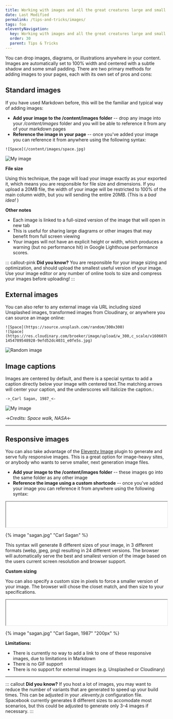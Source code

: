 ```yaml
---
title: Working with images and all the great creatures large and small
date: Last Modified
permalink: /tips-and-tricks/images/
tags: foo
eleventyNavigation:
  key: Working with images and all the great creatures large and small and things between
  order: 30 
  parent: Tips & Tricks
---
```

You can drop images, diagrams, or illustrations anywhere in your content. Images are automatically set to 100% width and centered with a subtle shadow and some small padding. There are two primary methods for adding images to your pages, each with its own set of pros and cons:  

## Standard images

If you have used Markdown before, this will be the familiar and typical way of adding images:

* **Add your image to the /content/images folder** -- drop any image into your */content/images* folder and you will be able to reference it from any of your markdown pages
* **Reference the image in your page** -- once you've added your image  you can reference it from anywhere using the following syntax:

```
![Space](/content/images/space.jpg)
```

![My image](/content/images/space.jpg)

**File size**

Using this technique, the page will load your image exactly as your exported it, which means you are responsible for file size and dimensions. If you upload a 20MB file, the width of your image will be restricted to 100% of the main column width, but you will sending the entire 20MB. (This is a *bad idea!* )

**Other notes**

* Each image is linked to a full-sized version of the image that will open in new tab 
* This is useful for sharing large diagrams or other images that may benefit from full screen viewing
* Your images will not have an explicit height or width, which produces a warning (but no performance hit) in Google Lighthouse performance scores.

::: callout-pink 
**Did you know?** You are responsible for your image sizing and optimization, and should upload the smallest useful version of your image. Use your image editor or any number of online tools to size and compress your images before uploading! 
:::

## External images 

You can also refer to any external image via URL including sized Unsplashed images, transformed images from Cloudinary, or anywhere you can source an image online:

```
![Space](https://source.unsplash.com/random/300x300)
![Space](https://res.cloudinary.com/broeker/image/upload/w_300,c_scale/v1606078324/samples/photo-1454789548928-9efd52dc4031_e0fe5s.jpg)
```

![Random image](https://source.unsplash.com/random/300x300)

## Image captions

Images are centered by default, and there is a special syntax to add a caption directly below your image with centered text.The matching arrows will center your caption, and the underscores will italicize the caption.:

```
->_Carl Sagan, 1987_<-
```

![My image](/content/images/space.jpg)

->_Credits: Space walk, NASA_<-

---

## Responsive images

You can also take advantage of the [Eleventy Image](https://www.11ty.dev/docs/plugins/image/) plugin to generate and serve fully responsive images. This is a great option for image-heavy sites, or anybody who wants to serve smaller, next generation image files. 

* **Add your image to the /content/images folder** -- these images go into the same folder as any other image
* **Reference the image using a custom shortcode** -- once you've added your image  you can reference it from anywhere using the following syntax:

<iframe width="100%" height="80" src="/_includes/assets/utils/image.txt"></iframe>

{% image "sagan.jpg" "Carl Sagan" %}

This syntax will generate 8 different sizes of your image, in 3 different formats (webp, jpeg, png) resulting in 24 different versions. The browser will automatically serve the best and smallest version of the image based on the users current screen resolution and browser support.

**Custom sizing**

You can also specify a custom size in pixels to force a smaller version of your image. The browser will chose the closet match, and then size to your specifications.

<iframe width="100%" height="80" src="/_includes/assets/utils/imagesize.txt"></iframe>

{% image "sagan.jpg" "Carl Sagan, 1987" "200px" %}


**Limitations:**

* There is currently no way to add a link to one of these responsive images, due to limitations in Markdown
* There is no GIF support
* There is no support for external images (e.g. Unsplashed or Cloudinary)

---

::: callout
**Did you know?** If you host a lot of images, you may want to reduce the number of variants that are generated to speed up your build times. This can be adjusted in your *.eleventy.js* configuration file. Spacebook currently generates 8 different sizes to accomodate most scenarios, but this could be adjusted to generate only 3-4 images if necessary.
:::